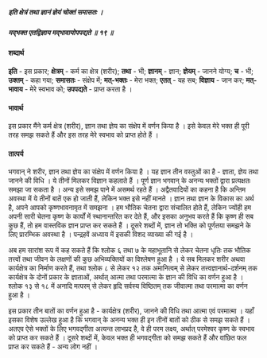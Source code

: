 ##### इति क्षेत्रं तथा ज्ञानं ज्ञेयं चोक्तं समासतः ।
##### मद्भक्त एतद्विज्ञाय मद्भावायोपपद्यते ॥ १९ ॥

#### शब्दार्थ

**इति** - इस प्रकार; **क्षेत्रम्** - कर्म का क्षेत्र (शरीर); **तथा** - भी; **ज्ञानम्** - ज्ञान; **ज्ञेयम्** - जानने योग्य; **च** - भी; **उक्तम्** - कहा गया; **समासतः** - संक्षेप में; **मत्-भक्तः** - मेरा भक्त; **एतत्** - यह सब; **विज्ञाय** - जान कर; **मत्-भावाय** - मेरे स्वभाव को; **उपपद्यते** - प्राप्त करता है ।

#### भावार्थ

इस प्रकार मैंने कर्म क्षेत्र (शरीर), ज्ञान तथा ज्ञेय का संक्षेप में वर्णन किया है । इसे केवल मेरे भक्त ही पूरी तरह समझ सकते हैं और इस तरह मेरे स्वभाव को प्राप्त होते हैं ।

#### तात्पर्य

भगवान् ने शरीर, ज्ञान तथा ज्ञेय का संक्षेप में वर्णन किया है । यह ज्ञान तीन वस्तुओं का है - ज्ञाता, ज्ञेय तथा जानने की विधि । ये तीनों मिलकर विज्ञान कहलाते हैं । पूर्ण ज्ञान भगवान् के अनन्य भक्तों द्वारा प्रत्यक्षतः समझा जा सकता है । अन्य इसे समझ पाने में असमर्थ रहते हैं । अद्वैतवादियों का कहना है कि अन्तिम अवस्था में ये तीनों बातें एक हो जाती हैं, लेकिन भक्त इसे नहीं मानते । ज्ञान तथा ज्ञान के विकास का अर्थ है, अपने आपको कृष्णभावनामृत में समझना । हम भौतिक चेतना द्वारा संचालित होते हैं, लेकिन ज्योंही हम अपनी सारी चेतना कृष्ण के कार्यों में स्थानान्तरित कर देते हैं, और इसका अनुभव करते हैं कि कृष्ण ही सब कुछ हैं, तो हम वास्तविक ज्ञान प्राप्त कर सकते हैं । दूसरे शब्दों में, ज्ञान तो भक्ति को पूर्णतया समझने के लिए प्रारम्भिक अवस्था है । पन्द्रहवें अध्याय में इसकी विशद व्याख्या की गई है ।

अब हम सारांश रूप में कह सकते हैं कि श्लोक ६ तथा ७ के महाभूतानि से लेकर चेतना धृतिः तक भौतिक तत्त्वों तथा जीवन के लक्षणों की कुछ अभिव्यक्तियों का विश्लेषण हुआ है । ये सब मिलकर शरीर अथवा कार्यक्षेत्र का निर्माण करते हैं, तथा श्लोक ८ से लेकर १२ तक अमानित्वम् से लेकर तत्त्वज्ञानार्थ-दर्शनम् तक कार्यक्षेत्र के दोनों प्रकार के ज्ञाताओं, अर्थात् आत्मा तथा परमात्मा के ज्ञान की विधि का वर्णन हुआ है । श्लोक १३ से १८ में अनादि मत्परम् से लेकर हृदि सर्वस्य विष्ठितम् तक जीवात्मा तथा परमात्मा का वर्णन हुआ है ।

इस प्रकार तीन बातों का वर्णन हुआ है - कार्यक्षेत्र (शरीर), जानने की विधि तथा आत्मा एवं परमात्मा । यहाँ इसका विशेष उल्लेख हुआ है कि भगवान् के अनन्य भक्त ही इन तीनों बातों को ठीक से समझ सकते हैं । अतएव ऐसे भक्तों के लिए भगवद्गीता अत्यन्त लाभप्रद है, वे ही परम लक्ष्य, अर्थात् परमेश्वर कृष्ण के स्वभाव को प्राप्त कर सकते हैं । दूसरे शब्दों में, केवल भक्त ही भगवद्गीता को समझ सकते हैं और वांछित फल प्राप्त कर सकते हैं - अन्य लोग नहीं ।